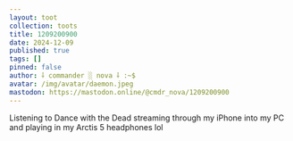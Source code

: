 ```yaml
---
layout: toot
collection: toots
title: 1209200900
date: 2024-12-09
published: true
tags: []
pinned: false
author: ⸸ commander ░ nova ⸸ :~$
avatar: /img/avatar/daemon.jpeg
mastodon: https://mastodon.online/@cmdr_nova/1209200900
---
```


Listening to Dance with the Dead streaming through my iPhone into my PC and playing in my Arctis 5 headphones lol
